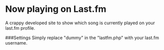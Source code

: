 # Now playing on Last.fm
A crappy developed site to show which song is currently played on your last.fm profile.

###Settings
Simply replace "dummy" in the "lastfm.php" with your last.fm username.
